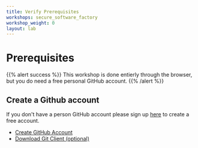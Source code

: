 ```yaml
---
title: Verify Prerequisites
workshops: secure_software_factory
workshop_weight: 0
layout: lab
---
```



# Prerequisites


{{% alert success %}}
This workshop is done entierly through the browser, but you do need a free personal GitHub account.
{{% /alert %}}

## Create a Github account
If you don't have a person GitHub account please sign up [here][1] to create a free account.

- [Create GitHub Account][1]
- [Download Git Client (optional)][2]

[1]: https://github.com/join?source=header-home
[2]: https://git-scm.com/downloads
